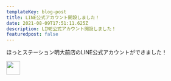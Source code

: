 ```yaml
---
templateKey: blog-post
title: LINE公式アカウント開設しました！
date: 2021-08-09T17:51:11.625Z
description: LINE公式アカウント開設しました！
featuredpost: false
---
```

ほっとステーション明大前店のLINE公式アカウントができました！



<a href="https://lin.ee/OwLfsCc"><img height="36" border="0" src="https://scdn.line-apps.com/n/line_add_friends/btn/ja.png"></a>